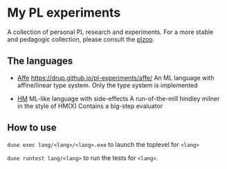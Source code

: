 # My PL experiments

A collection of personal PL research and experiments.
For a more stable and pedagogic collection, please consult the [plzoo](http://andrej.com/plzoo/).

## The languages

- [Affe](lang/affe/) https://drup.github.io/pl-experiments/affe/
  An ML language with affine/linear type system.
  Only the type system is implemented
  
- [HM](lang/hm)
  ML-like language with side-effects
  A run-of-the-mill hindley milner in the style of HM(X)
  Contains a big-step evaluator

## How to use

`dune exec lang/<lang>/<lang>.exe` to launch the toplevel for `<lang>`

`dune runtest lang/<lang>` to run the tests for `<lang>`.
